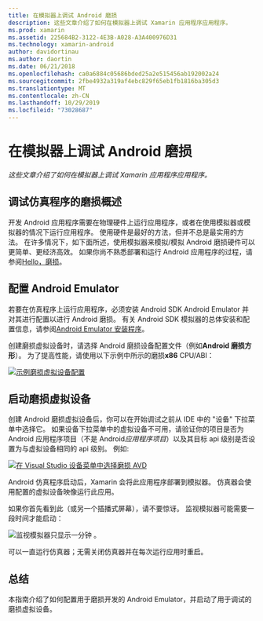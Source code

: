 ```yaml
---
title: 在模拟器上调试 Android 磨损
description: 这些文章介绍了如何在模拟器上调试 Xamarin 应用程序应用程序。
ms.prod: xamarin
ms.assetid: 225684B2-3122-4E3B-A028-A3A400976D31
ms.technology: xamarin-android
author: davidortinau
ms.author: daortin
ms.date: 06/21/2018
ms.openlocfilehash: ca0a6884c05686bded25a2e515456ab192002a24
ms.sourcegitcommit: 2fbe4932a319af4ebc829f65eb1fb1816ba305d3
ms.translationtype: MT
ms.contentlocale: zh-CN
ms.lasthandoff: 10/29/2019
ms.locfileid: "73028687"
---
```

# <a name="debug-android-wear-on-an-emulator"></a>在模拟器上调试 Android 磨损

_这些文章介绍了如何在模拟器上调试 Xamarin 应用程序应用程序。_

## <a name="debug-wear-on-emulator-overview"></a>调试仿真程序的磨损概述

开发 Android 应用程序需要在物理硬件上运行应用程序，或者在使用模拟器或模拟器的情况下运行应用程序。 使用硬件是最好的方法，但并不总是最实用的方法。 在许多情况下，如下面所述，使用模拟器来模拟/模拟 Android 磨损硬件可以更简单、更经济高效。 如果你尚不熟悉部署和运行 Android 应用程序的过程，请参阅[Hello，磨损](~/android/wear/get-started/hello-wear.md)。

## <a name="configure-the-android-emulator"></a>配置 Android Emulator

若要在仿真程序上运行应用程序，必须安装 Android SDK Android Emulator 并对其进行配置以进行 Android 磨损。 有关 Android SDK 模拟器的总体安装和配置信息，请参阅[Android Emulator 安装程序](~/android/get-started/installation/android-emulator/index.md)。

创建磨损虚拟设备时，请选择 Android 磨损设备配置文件（例如**Android 磨损方形**）。 为了提高性能，请使用以下示例中所示的磨损**x86** CPU/ABI：

[![示例磨损虚拟设备配置](debug-on-emulator-images/01-wear-avd-example-sml.png)](debug-on-emulator-images/01-wear-avd-example.png#lightbox)

## <a name="launch-the-wear-virtual-device"></a>启动磨损虚拟设备 

创建 Android 磨损虚拟设备后，你可以在开始调试之前从 IDE 中的 "设备" 下拉菜单中选择它。 如果设备下拉菜单中的虚拟设备不可用，请验证你的项目是否为 Android 应用程序项目（不是 Android*应用程序项目*）以及其目标 api 级别是否设置为与虚拟设备相同的 api 级别。 例如:

[![在 Visual Studio 设备菜单中选择磨损 AVD](debug-on-emulator-images/vs/choose-wear-sim.png)](debug-on-emulator-images/vs/choose-wear-sim.png#lightbox)

Android 仿真程序启动后，Xamarin 会将此应用程序部署到模拟器。 仿真器会使用配置的虚拟设备映像运行此应用。

如果你首先看到此（或另一个插播式屏幕），请不要惊讶。 监视模拟器可能需要一段时间才能启动： 

![监视模拟器只显示一分钟 。](debug-on-emulator-images/please-wait.png)

可以一直运行仿真器；无需关闭仿真器并在每次运行应用时重启。

## <a name="summary"></a>总结

本指南介绍了如何配置用于磨损开发的 Android Emulator，并启动了用于调试的磨损虚拟设备。
